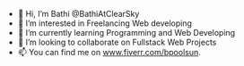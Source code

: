 - 👋 Hi, I’m Bathi @BathiAtClearSky
- 👀 I’m interested in Freelancing Web developing
- 🌱 I’m currently learning Programming and Web Developing
- 💞️ I’m looking to collaborate on Fullstack Web Projects
- 📫 You can find me on www.fiverr.com/bpoolsun.

<!---
BathiAtClearSky/BathiAtClearSky is a ✨ special ✨ repository because its `README.md` (this file) appears on your GitHub profile.
You can click the Preview link to take a look at your changes.
--->
